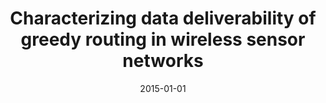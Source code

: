 ---
title: "Characterizing data deliverability of greedy routing in wireless sensor networks"
collection: publications
permalink: /publication/2015-01-01-Characterizing-data-deliverability-of-greedy-routing-in-wireless-sensor-networks
pubtype: conference
date: 2015-01-01
venue: 'In the proceedings of SECON'
authors:  Jinwei Liu,  Lei Yu,  Haiying Shen,  Yangyang He,  Jason Hallstrom
citation: ' Jinwei Liu,  Lei Yu,  Haiying Shen,  Yangyang He,  Jason Hallstrom, &quot;Characterizing data deliverability of greedy routing in wireless sensor networks.&quot; In the proceedings of SECON, 2015.'
---